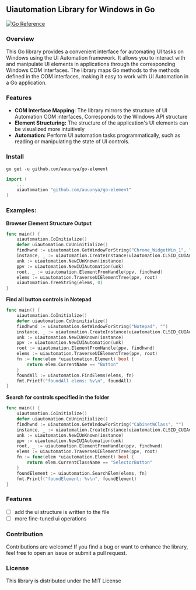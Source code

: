 ## Uiautomation Library for Windows in Go
[![Go Reference](https://pkg.go.dev/badge/github.com/auuunya/go-element.svg)](https://pkg.go.dev/github.com/auuunya/go-element)

### Overview
This Go library provides a convenient interface for automating UI tasks on Windows using the UI Automation framework. It allows you to interact with and manipulate UI elements in applications through the corresponding Windows COM interfaces. The library maps Go methods to the methods defined in the COM interfaces, making it easy to work with UI Automation in a Go application.

### Features
- **COM Interface Mapping:** The library mirrors the structure of UI Automation COM interfaces, Corresponds to the Windows API structure
- **Element Structuring:** The structure of the application's UI elements can be visualized more intuitively
- **Automation:** Perform UI automation tasks programmatically, such as reading or manipulating the state of UI controls.

### Install
```shell
go get -u github.com/auuunya/go-element
```
```go
import (
    ...
    uiautomation "github.com/auuunya/go-element"
)
```

### Examples:
**Browser Element Structure Output**
```go
func main() {
	uiautomation.CoInitialize()
	defer uiautomation.CoUninitialize()
	findhwnd := uiautomation.GetWindowForString("Chrome_WidgetWin_1", "")
	instance, _ := uiautomation.CreateInstance(uiautomation.CLSID_CUIAutomation, uiautomation.IID_IUIAutomation, uiautomation.CLSCTX_INPROC_SERVER|uiautomation.CLSCTX_LOCAL_SERVER|uiautomation.CLSCTX_REMOTE_SERVER)
	unk := uiautomation.NewIUnKnown(instance)
	ppv := uiautomation.NewIUIAutomation(unk)
	root, _ := uiautomation.ElementFromHandle(ppv, findhwnd)
	elems := uiautomation.TraverseUIElementTree(ppv, root)
	uiautomation.TreeString(elems, 0)
}
```

**Find all button controls in Notepad**
```go
func main() {
	uiautomation.CoInitialize()
	defer uiautomation.CoUninitialize()
	findhwnd := uiautomation.GetWindowForString("Notepad", "")
	instance, _ := uiautomation.CreateInstance(uiautomation.CLSID_CUIAutomation, uiautomation.IID_IUIAutomation, uiautomation.CLSCTX_INPROC_SERVER|uiautomation.CLSCTX_LOCAL_SERVER|uiautomation.CLSCTX_REMOTE_SERVER)
	unk := uiautomation.NewIUnKnown(instance)
	ppv := uiautomation.NewIUIAutomation(unk)
	root := uiautomation.ElementFromHandle(ppv, findhwnd)
	elems := uiautomation.TraverseUIElementTree(ppv, root)
	fn := func(elem *uiautomation.Element) bool {
		return elem.CurrentName == "Button"
	}
	foundAll := uiautomation.FindElems(elems, fn)
	fmt.Printf("foundAll elems: %v\n", foundAll)
}
```
**Search for controls specified in the folder**
```go
func main() {
	uiautomation.CoInitialize()
	defer uiautomation.CoUninitialize()
	findhwnd := uiautomation.GetWindowForString("CabinetWClass", "")
	instance, _ := uiautomation.CreateInstance(uiautomation.CLSID_CUIAutomation, uiautomation.IID_IUIAutomation, uiautomation.CLSCTX_INPROC_SERVER|uiautomation.CLSCTX_LOCAL_SERVER|uiautomation.CLSCTX_REMOTE_SERVER)
	unk := uiautomation.NewIUnKnown(instance)
	ppv := uiautomation.NewIUIAutomation(unk)
	root, _ := uiautomation.ElementFromHandle(ppv, findhwnd)
	elems := uiautomation.TraverseUIElementTree(ppv, root)
	fn := func(elem *uiautomation.Element) bool {
		return elem.CurrentClassName == "SelectorButton"
	}
	foundElement := uiautomation.SearchElem(elems, fn)
	fmt.Printf("foundElement: %v\n", foundElement)
}
```

### Features
- [ ] add the ui structure is written to the file
- [ ] more fine-tuned ui operations

### Contribution
Contributions are welcome! If you find a bug or want to enhance the library, feel free to open an issue or submit a pull request.

### License
This library is distributed under the MIT License